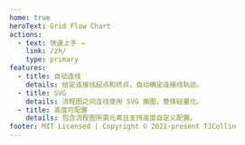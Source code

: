 ```yaml
---
home: true
heroText: Grid Flow Chart
actions:
  - text: 快速上手 →
    link: /zh/
    type: primary
features:
  - title: 自动连线
    details: 给定连接线起点和终点，自动确定连接线轨迹。
  - title: SVG
    details: 流程图之间连线使用 SVG 画图，整体轻量化。
  - title: 高度可配置
    details: 包含流程图所需元素且支持高度自定义配置。
footer: MIT Licensed | Copyright © 2021-present TJCollin
---
```

